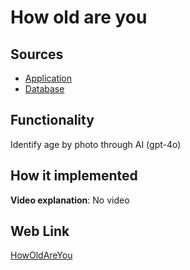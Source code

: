 # How old are you

## Sources

- [Application](https://github.com/LearnFractal/FractalPlatform/tree/main/FractalPlatform.Examples/Applications/HowOldAreYou/HowOldAreYouApplication.cs)
- [Database](https://github.com/LearnFractal/FractalPlatform/tree/main/FractalPlatform.Examples/Databases/HowOldAreYou)

## Functionality

Identify age by photo through AI (gpt-4o)

## How it implemented

**Video explanation**: No video

## Web Link

[HowOldAreYou](https://fraplat.com/jupiter/HowOldAreYou)

